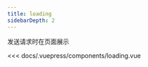 ```yaml
---
title: loading                  
sidebarDepth: 2
---
```


发送请求时在页面展示

<loading slot="source"></loading>

<<< docs/.vuepress/components/loading.vue
